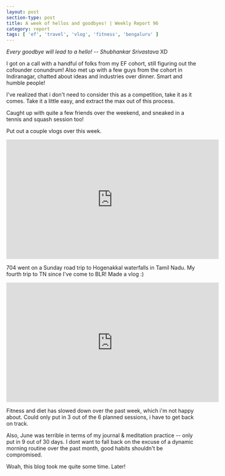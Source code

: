```yaml
---
layout: post
section-type: post
title: A week of hellos and goodbyes! | Weekly Report 96
category: report 
tags: [ 'ef', 'travel', 'vlog', 'fitness', 'bengaluru' ]
---
```


*Every goodbye will lead to a hello! -- Shubhankar Srivastava* XD

I got on a call with a handful of folks from my EF cohort, still figuring out the cofounder conundrum! Also met up with a few guys from the cohort in Indiranagar, chatted about ideas and industries over dinner. Smart and humble people! 

I've realized that i don't need to consider this as a competition, take it as it comes. Take it a little easy, and extract the max out of this process. 

Caught up with quite a few friends over the weekend, and sneaked in a tennis and squash session too!

Put out a couple vlogs over this week. 

<iframe width="560" height="315" src="https://www.youtube.com/embed/g0xuoIRgRZU" frameborder="0" allow="autoplay; encrypted-media" allowfullscreen></iframe>

704 went on a Sunday road trip to Hogenakkal waterfalls in Tamil Nadu. My fourth trip to TN since I've come to BLR! Made a vlog :)

<iframe width="560" height="315" src="https://www.youtube.com/embed/WgtGOcuSLQs" frameborder="0" allow="autoplay; encrypted-media" allowfullscreen></iframe>

Fitness and diet has slowed down over the past week, which i'm not happy about. Could only put in 3 out of the 6 planned sessions, i have to get back on track. 

Also, June was terrible in terms of my journal & meditation practice -- only put in 9 out of 30 days. I dont want to fall back on the excuse of a dynamic morning routine over the past month, good habits shouldn't be compromised. 

Woah, this blog took me quite some time. Later!
